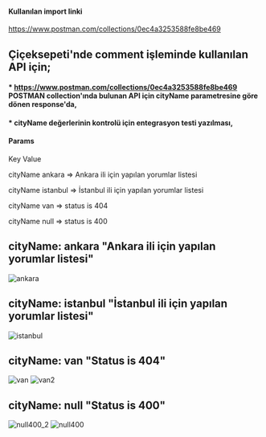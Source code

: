 #### Kullanılan import linki
https://www.postman.com/collections/0ec4a3253588fe8be469

## Çiçeksepeti'nde comment işleminde kullanılan API için;

#### *  https://www.postman.com/collections/0ec4a3253588fe8be469  POSTMAN collection'ında bulunan API için cityName parametresine göre dönen response'da,

#### * cityName değerlerinin kontrolü için entegrasyon testi yazılması,

#### Params
Key       Value

cityName ankara     =>      Ankara ili için yapılan yorumlar listesi

cityName istanbul   =>      İstanbul ili için yapılan yorumlar listesi

cityName van        =>      status is 404

cityName null       =>       status is 400


## cityName: ankara    "Ankara ili için yapılan yorumlar listesi"
![ankara](https://user-images.githubusercontent.com/65242155/147604859-13b9a102-d1b3-4eff-8483-8fa2367f7c09.png)

## cityName: istanbul   "İstanbul ili için yapılan yorumlar listesi"
![istanbul](https://user-images.githubusercontent.com/65242155/147604891-d5f19808-131d-4792-9a49-e07e698552c2.png)

## cityName: van   "Status is 404"
![van](https://user-images.githubusercontent.com/65242155/147604922-c4cf922a-8418-4709-944c-814d22a45273.png)
![van2](https://user-images.githubusercontent.com/65242155/147604928-937d5a17-e261-462d-9430-fad9d1f71ca2.png)

## cityName: null  "Status is 400"
![null400_2](https://user-images.githubusercontent.com/65242155/147604971-5f6b3a9d-dbb4-4472-940f-4027e0ef3d06.png)
![null400](https://user-images.githubusercontent.com/65242155/147604965-0040fb37-28ef-401a-8441-97b7a19ad987.png)
